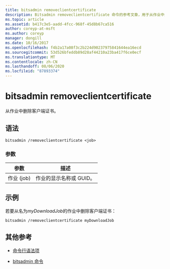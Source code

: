 ```yaml
---
title: bitsadmin removeclientcertificate
description: Bitsadmin removeclientcertificate 命令的参考文章，用于从作业中删除客户端证书。
ms.topic: article
ms.assetid: b417c3e5-aadd-4fcc-968f-45d8b67ca516
author: coreyp-at-msft
ms.author: coreyp
manager: dongill
ms.date: 10/16/2017
ms.openlocfilehash: f4b2a17a08f3c2b224d90237975841644ea16ecd
ms.sourcegitcommit: 53d526bfeddb89d28af44210a23ba417f6ce0ecf
ms.translationtype: MT
ms.contentlocale: zh-CN
ms.lasthandoff: 08/06/2020
ms.locfileid: "87893374"
---
```

# <a name="bitsadmin-removeclientcertificate"></a>bitsadmin removeclientcertificate

从作业中删除客户端证书。

## <a name="syntax"></a>语法

```
bitsadmin /removeclientcertificate <job>
```

### <a name="parameters"></a>参数

| 参数 | 描述 |
| -------------- | -------------- |
| 作业 (job) | 作业的显示名称或 GUID。 |

## <a name="examples"></a>示例

若要从名为*myDownloadJob*的作业中删除客户端证书：

```
bitsadmin /removeclientcertificate myDownloadJob
```

## <a name="additional-references"></a>其他参考

- [命令行语法项](command-line-syntax-key.md)

- [bitsadmin 命令](bitsadmin.md)
